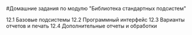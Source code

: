 
#Домашние задания по модулю "Библиотека стандартных подсистем"


12.1	Базовые подсистемы
12.2	Программный интерфейс
12.3	Варианты отчетов и печать
12.4	Дополнительные отчеты и обработки
